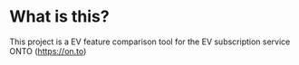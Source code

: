 # What is this?

This project is a EV feature comparison tool for the EV subscription service ONTO (https://on.to)